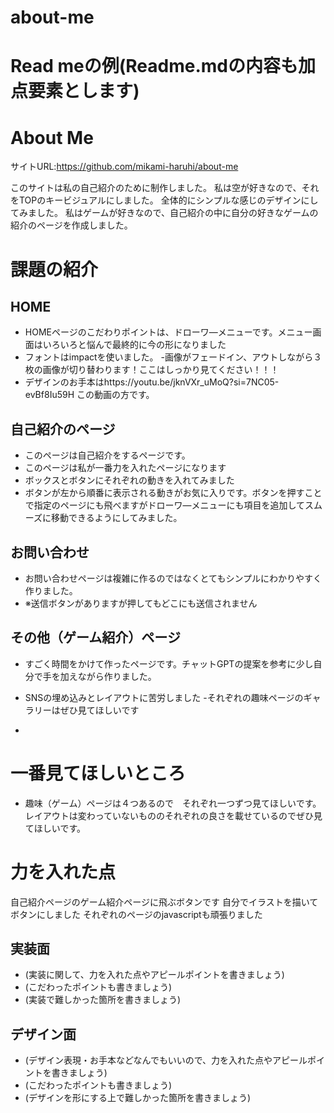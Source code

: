 # about-me
# Read meの例(Readme.mdの内容も加点要素とします)

# About Me 

サイトURL:https://github.com/mikami-haruhi/about-me


このサイトは私の自己紹介のために制作しました。
私は空が好きなので、それをTOPのキービジュアルにしました。
全体的にシンプルな感じのデザインにしてみました。
私はゲームが好きなので、自己紹介の中に自分の好きなゲームの紹介のページを作成しました。



# 課題の紹介

## HOME

- HOMEページのこだわりポイントは、ドローワ―メニューです。メニュー画面はいろいろと悩んで最終的に今の形になりました
- フォントはimpactを使いました。
-画像がフェードイン、アウトしながら３枚の画像が切り替わります！ここはしっかり見てください！！！
- デザインのお手本はhttps://youtu.be/jknVXr_uMoQ?si=7NC05-evBf8Iu59H この動画の方です。

## 自己紹介のページ

-  このページは自己紹介をするページです。
- このページは私が一番力を入れたページになります
- ボックスとボタンにそれぞれの動きを入れてみました
- ボタンが左から順番に表示される動きがお気に入りです。ボタンを押すことで指定のページにも飛べますがドローワ―メニューにも項目を追加してスムーズに移動できるようにしてみました。

## お問い合わせ

- お問い合わせページは複雑に作るのではなくとてもシンプルにわかりやすく作りました。
- ※送信ボタンがありますが押してもどこにも送信されません

## その他（ゲーム紹介）ページ 

- すごく時間をかけて作ったページです。チャットGPTの提案を参考に少し自分で手を加えながら作りました。
- SNSの埋め込みとレイアウトに苦労しました
-それぞれの趣味ページのギャラリーはぜひ見てほしいです



- 

# 一番見てほしいところ

- 趣味（ゲーム）ページは４つあるので　それぞれ一つずつ見てほしいです。　レイアウトは変わっていないもののそれぞれの良さを載せているのでぜひ見てほしいです。

# 力を入れた点
自己紹介ページのゲーム紹介ページに飛ぶボタンです
自分でイラストを描いてボタンにしました
それぞれのページのjavascriptも頑張りました
## 実装面

- (実装に関して、力を入れた点やアピールポイントを書きましょう)
- (こだわったポイントも書きましょう)
- (実装で難しかった箇所を書きましょう)

## デザイン面

- (デザイン表現・お手本などなんでもいいので、力を入れた点やアピールポイントを書きましょう)
- (こだわったポイントも書きましょう)
- (デザインを形にする上で難しかった箇所を書きましょう)
